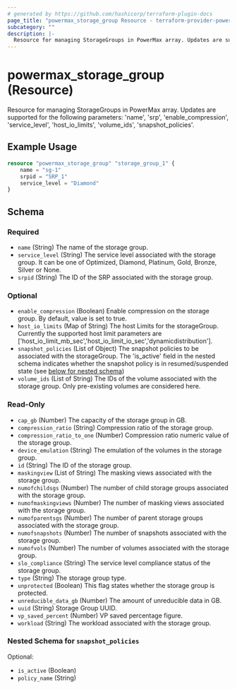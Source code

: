 ```yaml
---
# generated by https://github.com/hashicorp/terraform-plugin-docs
page_title: "powermax_storage_group Resource - terraform-provider-powermax"
subcategory: ""
description: |-
  Resource for managing StorageGroups in PowerMax array. Updates are supported for the following parameters: 'name', 'srp', 'enablecompression', 'servicelevel', 'hostiolimits', 'volumeids', 'snapshotpolicies'.
---
```


# powermax_storage_group (Resource)

Resource for managing StorageGroups in PowerMax array. Updates are supported for the following parameters: 'name', 'srp', 'enable_compression', 'service_level', 'host_io_limits', 'volume_ids', 'snapshot_policies'.

## Example Usage

```terraform
resource "powermax_storage_group" "storage_group_1" {
	name = "sg-1"
	srpid = "SRP_1"
	service_level = "Diamond"
}
```

<!-- schema generated by tfplugindocs -->
## Schema

### Required

- `name` (String) The name of the storage group.
- `service_level` (String) The service level associated with the storage group. It can be one of Optimized, Diamond, Platinum, Gold, Bronze, Silver or None.
- `srpid` (String) The ID of the SRP associated with the storage group.

### Optional

- `enable_compression` (Boolean) Enable compression on the storage group. By default, value is set to true.
- `host_io_limits` (Map of String) The host Limits for the storageGroup. Currently the supported host limit parameters are ['host_io_limit_mb_sec','host_io_limit_io_sec','dynamicdistribution'].
- `snapshot_policies` (List of Object) The snapshot policies to be associated with the storageGroup. The 'is_active' field in the nested schema indicates whether the snapshot policy is in resumed/suspended state (see [below for nested schema](#nestedatt--snapshot_policies))
- `volume_ids` (List of String) The IDs of the volume associated with the storage group. Only pre-existing volumes are considered here.

### Read-Only

- `cap_gb` (Number) The capacity of the storage group in GB.
- `compression_ratio` (String) Compression ratio of the storage group.
- `compression_ratio_to_one` (Number) Compression ratio numeric value of the storage group.
- `device_emulation` (String) The emulation of the volumes in the storage group.
- `id` (String) The ID of the storage group.
- `maskingview` (List of String) The masking views associated with the storage group.
- `numofchildsgs` (Number) The number of child storage groups associated with the storage group.
- `numofmaskingviews` (Number) The number of masking views associated with the storage group.
- `numofparentsgs` (Number) The number of parent storage groups associated with the storage group.
- `numofsnapshots` (Number) The number of snapshots associated with the storage group.
- `numofvols` (Number) The number of volumes associated with the storage group.
- `slo_compliance` (String) The service level compliance status of the storage group.
- `type` (String) The storage group type.
- `unprotected` (Boolean) This flag states whether the storage group is protected.
- `unreducible_data_gb` (Number) The amount of unreducible data in GB.
- `uuid` (String) Storage Group UUID.
- `vp_saved_percent` (Number) VP saved percentage figure.
- `workload` (String) The workload associated with the storage group.

<a id="nestedatt--snapshot_policies"></a>
### Nested Schema for `snapshot_policies`

Optional:

- `is_active` (Boolean)
- `policy_name` (String)



